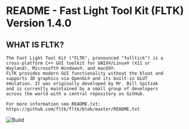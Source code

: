 # README - Fast Light Tool Kit (FLTK) Version 1.4.0

## WHAT IS FLTK?

    The Fast Light Tool Kit ("FLTK", pronounced "fulltick") is a
    cross-platform C++ GUI toolkit for UNIX®/Linux® (X11 or
    Wayland), Microsoft® Windows®, and macOS®. 
    FLTK provides modern GUI functionality without the bloat and 
    supports 3D graphics via OpenGL® and its built-in GLUT 
    emulation. It was originally developed by Mr. Bill Spitzak 
    and is currently maintained by a small group of developers 
    across the world with a central repository on GitHub.

    For more information see README.txt:
    https://github.com/fltk/fltk/blob/master/README.txt

![Build](https://github.com/fltk/fltk/actions/workflows/build.yml/badge.svg)
